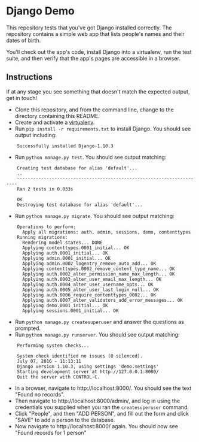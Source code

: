 # Django Demo

This repository tests that you've got Django installed correctly.  The
repository contains a simple web app that lists people's names and their dates
of birth.

You'll check out the app's code, install Django into a virtualenv, run the test
suite, and then verify that the app's pages are accessible in a browser.


## Instructions

If at any stage you see something that doesn't match the expected output, get
in touch!

* Clone this repository, and from the command line, change to the directory
  containing this README.
* Create and activate a [virtualenv](https://virtualenv.pypa.io/en/stable/).
* Run `pip install -r requirements.txt` to install Django.  You should see
  output including:

```
    Successfully installed Django-1.10.3
```

* Run `python manage.py test`.  You should see output matching:

```
    Creating test database for alias 'default'...
    ..
    ----------------------------------------------------------------------
    Ran 2 tests in 0.033s

    OK
    Destroying test database for alias 'default'...
```

* Run `python manage.py migrate`.  You should see output matching:

```
    Operations to perform:
      Apply all migrations: auth, admin, sessions, demo, contenttypes
    Running migrations:
      Rendering model states... DONE
      Applying contenttypes.0001_initial... OK
      Applying auth.0001_initial... OK
      Applying admin.0001_initial... OK
      Applying admin.0002_logentry_remove_auto_add... OK
      Applying contenttypes.0002_remove_content_type_name... OK
      Applying auth.0002_alter_permission_name_max_length... OK
      Applying auth.0003_alter_user_email_max_length... OK
      Applying auth.0004_alter_user_username_opts... OK
      Applying auth.0005_alter_user_last_login_null... OK
      Applying auth.0006_require_contenttypes_0002... OK
      Applying auth.0007_alter_validators_add_error_messages... OK
      Applying demo.0001_initial... OK
      Applying sessions.0001_initial... OK
```

* Run `python manage.py createsuperuser` and answer the questions as prompted.
* Run `python manage.py runserver`.  You should see output matching:

```
    Performing system checks...

    System check identified no issues (0 silenced).
    July 07, 2016 - 11:13:11
    Django version 1.10.3, using settings 'demo.settings'
    Starting development server at http://127.0.0.1:8000/
    Quit the server with CONTROL-C.
```

* In a browser, navigate to http://localhost:8000/.  You should see the text
  "Found no records".
* Then navigate to http://localhost:8000/admin/, and log in using the
  credentials you supplied when you ran the `createsuperuser` command.
* Click "People", and then "ADD PERSON", and fill out the form and click "SAVE"
  to add a person to the database.
* Now navigate to http://localhost:8000/ again.  You should now see "Found
  records for 1 person"
